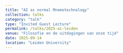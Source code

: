 ```yaml
---
title: "AI as normal Mnemotechnology"
collection: talks
category: "talk"
type: "Invited Guest Lecture"
permalink: /talks/2025-ai-leiden
venue: "Filosofie en de uitdagingen van onze tijd"
date: 2025-09-14
location: "Leiden University"
---
```

